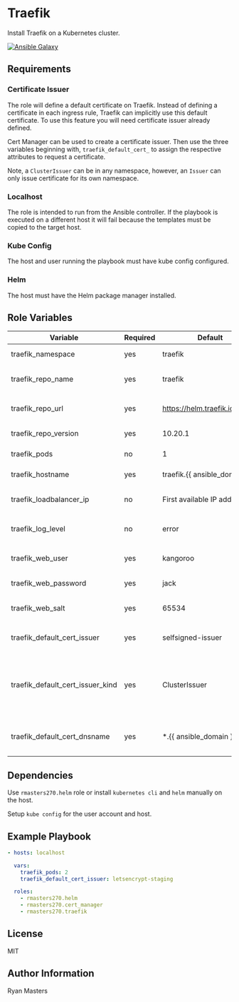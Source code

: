 # Traefik

Install Traefik on a Kubernetes cluster.

[![Ansible Galaxy](https://img.shields.io/badge/ansible--galaxy-traefik-blue.svg)](https://galaxy.ansible.com/rmasters270/traefik)

## Requirements

### Certificate Issuer

The role will define a default certificate on Traefik.  Instead of defining a certificate in each ingress rule, Traefik can implicitly use this default certificate.  To use this feature you will need certificate issuer already defined.

Cert Manager can be used to create a certificate issuer.  Then use the three variables beginning with, `traefik_default_cert_` to assign the respective attributes to request a certificate.

Note, a `ClusterIssuer` can be in any namespace, however, an `Issuer` can only issue certificate for its own namespace.

### Localhost

The role is intended to run from the Ansible controller.  If the playbook is executed on a different host it will fail because the templates must be copied to the target host.

### Kube Config

The host and user running the playbook must have kube config configured.

### Helm

The host must have the Helm package manager installed.

## Role Variables

| Variable                          | Required | Default                            | Comments                                    |
|-----------------------------------|----------|------------------------------------|---------------------------------------------|
| traefik_namespace                 | yes      | traefik                            | Kubernetes namespace                        |
| traefik_repo_name                 | yes      | traefik                            | Helm repository name                        |
| traefik_repo_url                  | yes      | <https://helm.traefik.io/traefik>  | Helm repository URL                         |
| traefik_repo_version              | yes      | 10.20.1                            | Helm chart version                          |
| traefik_pods                      | no       | 1                                  | Number of pods                              |
| traefik_hostname                  | yes      | traefik.{{ ansible_domain }}       | Dashboard address                           |
| traefik_loadbalancer_ip           | no       | First available IP address         | Loadbalancer address for ingress            |
| traefik_log_level                 | no       | error                              | debug, panic, fatal, error, warn, info      |
| traefik_web_user                  | yes      | kangoroo                           | Basic auth user for dashboard               |
| traefik_web_password              | yes      | jack                               | Basic auth password                         |
| traefik_web_salt                  | yes      | 65534                              | Salt used to secure the password            |
| traefik_default_cert_issuer       | yes      | selfsigned-issuer                  | Default certificate issuer                  |
| traefik_default_cert_issuer_kind  | yes      | ClusterIssuer                      | Kind of certificate issuer (e.g. Issuer, ClusterIssuer) for the default certificate. |
| traefik_default_cert_dnsname      | yes      | *.{{ ansible_domain }}             | DNS name issued to the default certificate  |

## Dependencies

Use `rmasters270.helm` role or install `kubernetes cli` and `helm` manually on the host.

Setup `kube config` for the user account and host.

## Example Playbook

```yaml
- hosts: localhost

  vars:
    traefik_pods: 2
    traefik_default_cert_issuer: letsencrypt-staging

  roles:
    - rmasters270.helm
    - rmasters270.cert_manager
    - rmasters270.traefik
```

## License

MIT

## Author Information

Ryan Masters
